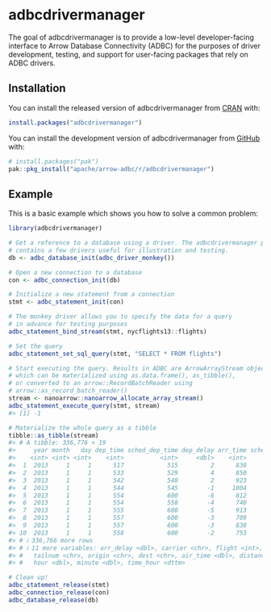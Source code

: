 
<!---
  Licensed to the Apache Software Foundation (ASF) under one
  or more contributor license agreements.  See the NOTICE file
  distributed with this work for additional information
  regarding copyright ownership.  The ASF licenses this file
  to you under the Apache License, Version 2.0 (the
  "License"); you may not use this file except in compliance
  with the License.  You may obtain a copy of the License at
    http://www.apache.org/licenses/LICENSE-2.0
  Unless required by applicable law or agreed to in writing,
  software distributed under the License is distributed on an
  "AS IS" BASIS, WITHOUT WARRANTIES OR CONDITIONS OF ANY
  KIND, either express or implied.  See the License for the
  specific language governing permissions and limitations
  under the License.
-->
<!-- README.md is generated from README.Rmd. Please edit that file -->

# adbcdrivermanager

<!-- badges: start -->
<!-- badges: end -->

The goal of adbcdrivermanager is to provide a low-level developer-facing
interface to Arrow Database Connectivity (ADBC) for the purposes of
driver development, testing, and support for user-facing packages that
rely on ADBC drivers.

## Installation

You can install the released version of adbcdrivermanager from
[CRAN](https://cran.r-project.org/) with:

``` r
install.packages("adbcdrivermanager")
```

You can install the development version of adbcdrivermanager from
[GitHub](https://github.com/) with:

``` r
# install.packages("pak")
pak::pkg_install("apache/arrow-adbc/r/adbcdrivermanager")
```

## Example

This is a basic example which shows you how to solve a common problem:

``` r
library(adbcdrivermanager)

# Get a reference to a database using a driver. The adbcdrivermanager package
# contains a few drivers useful for illustration and testing.
db <- adbc_database_init(adbc_driver_monkey())

# Open a new connection to a database
con <- adbc_connection_init(db)

# Initialize a new statement from a connection
stmt <- adbc_statement_init(con)

# The monkey driver allows you to specify the data for a query
# in advance for testing purposes
adbc_statement_bind_stream(stmt, nycflights13::flights)

# Set the query
adbc_statement_set_sql_query(stmt, "SELECT * FROM flights")

# Start executing the query. Results in ADBC are ArrowArrayStream objects,
# which can be materialized using as.data.frame(), as_tibble(),
# or converted to an arrow::RecordBatchReader using
# arrow::as_record_batch_reader()
stream <- nanoarrow::nanoarrow_allocate_array_stream()
adbc_statement_execute_query(stmt, stream)
#> [1] -1

# Materialize the whole query as a tibble
tibble::as_tibble(stream)
#> # A tibble: 336,776 × 19
#>     year month   day dep_time sched_dep_time dep_delay arr_time sched_arr_time
#>    <int> <int> <int>    <int>          <int>     <dbl>    <int>          <int>
#>  1  2013     1     1      517            515         2      830            819
#>  2  2013     1     1      533            529         4      850            830
#>  3  2013     1     1      542            540         2      923            850
#>  4  2013     1     1      544            545        -1     1004           1022
#>  5  2013     1     1      554            600        -6      812            837
#>  6  2013     1     1      554            558        -4      740            728
#>  7  2013     1     1      555            600        -5      913            854
#>  8  2013     1     1      557            600        -3      709            723
#>  9  2013     1     1      557            600        -3      838            846
#> 10  2013     1     1      558            600        -2      753            745
#> # ℹ 336,766 more rows
#> # ℹ 11 more variables: arr_delay <dbl>, carrier <chr>, flight <int>,
#> #   tailnum <chr>, origin <chr>, dest <chr>, air_time <dbl>, distance <dbl>,
#> #   hour <dbl>, minute <dbl>, time_hour <dttm>

# Clean up!
adbc_statement_release(stmt)
adbc_connection_release(con)
adbc_database_release(db)
```
